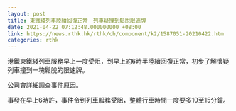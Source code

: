 ```yaml
---
layout: post
title: 東鐵綫列車陸續回復正常　列車疑撞到鬆脫限速牌
date: 2021-04-22 07:12:48.000000000 +08:00
link: https://news.rthk.hk/rthk/ch/component/k2/1587051-20210422.htm
categories: rthk
---
```


港鐵東鐵綫列車服務早上一度受阻，到早上約6時半陸續回復正常，初步了解懷疑列車撞到一塊鬆脫的限速牌。

公司會詳細調查事件原因。

事發在早上6時許，事件令到列車服務受阻，整體行車時間一度要多10至15分鐘。
